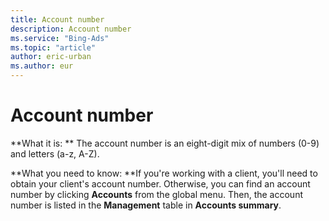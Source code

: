 ```yaml
---
title: Account number
description: Account number
ms.service: "Bing-Ads"
ms.topic: "article"
author: eric-urban
ms.author: eur
---
```


# Account number

**What it is: ** The account number is an eight-digit mix of numbers (0-9) and letters (a-z, A-Z).

**What you need to know: **If you're working with a client, you'll need to obtain your client's account number. Otherwise, you can find an account number by clicking **Accounts** from the global menu. Then, the account number is listed in the **Management** table in **Accounts summary**.


